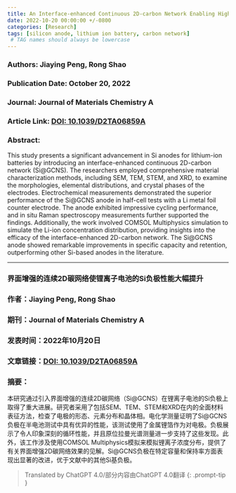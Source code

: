 ```yaml
---
title: An Interface-enhanced Continuous 2D-carbon Network Enabling High-Performance Si Anodes for Li-ion Batteries
date: 2022-10-20 00:00:00 +/-0800
categories: [Research]
tags: [silicon anode, lithium ion battery, carbon network] 
 # TAG names should always be lowercase
---
```


### Authors: **Jiaying Peng, Rong Shao**

### Publication Date: **October 20, 2022**

### Journal: **Journal of Materials Chemistry A**

### Article Link: [DOI: 10.1039/D2TA06859A](https://doi.org/10.1039/D2TA06859A)

### Abstract:  

This study presents a significant advancement in Si anodes for lithium-ion batteries by introducing an interface-enhanced continuous 2D-carbon network (Si@GCNS). The researchers employed comprehensive material characterization methods, including SEM, TEM, STEM, and XRD, to examine the morphologies, elemental distributions, and crystal phases of the electrodes. Electrochemical measurements demonstrated the superior performance of the Si@GCNS anode in half-cell tests with a Li metal foil counter electrode. The anode exhibited impressive cycling performance, and in situ Raman spectroscopy measurements further supported the findings. Additionally, the work involved COMSOL Multiphysics simulation to simulate the Li-ion concentration distribution, providing insights into the efficacy of the interface-enhanced 2D-carbon network. The Si@GCNS anode showed remarkable improvements in specific capacity and retention, outperforming other Si-based anodes in the literature.

***

### **界面增强的连续2D碳网络使锂离子电池的Si负极性能大幅提升** 

### 作者：**Jiaying Peng, Rong Shao**

### 期刊：**Journal of Materials Chemistry A**

### 发表时间：**2022年10月20日**

### 文章链接：[DOI: 10.1039/D2TA06859A](https://doi.org/10.1039/D2TA06859A)

### 摘要：

本研究通过引入界面增强的连续2D碳网络（Si@GCNS）在锂离子电池的Si负极上取得了重大进展。研究者采用了包括SEM、TEM、STEM和XRD在内的全面材料表征方法，检查了电极的形态、元素分布和晶体相。电化学测量证明了Si@GCNS负极在半电池测试中具有优异的性能，该测试使用了金属锂箔作为对电极。负极展示了令人印象深刻的循环性能，并且原位拉曼光谱测量进一步支持了这些发现。此外，该工作涉及使用COMSOL Multiphysics模拟来模拟锂离子浓度分布，提供了有关界面增强2D碳网络效果的见解。Si@GCNS负极在特定容量和保持率方面表现出显著的改进，优于文献中的其他Si基负极。

> Translated by ChatGPT 4.0/部分内容由ChatGPT 4.0翻译
{: .prompt-tip }